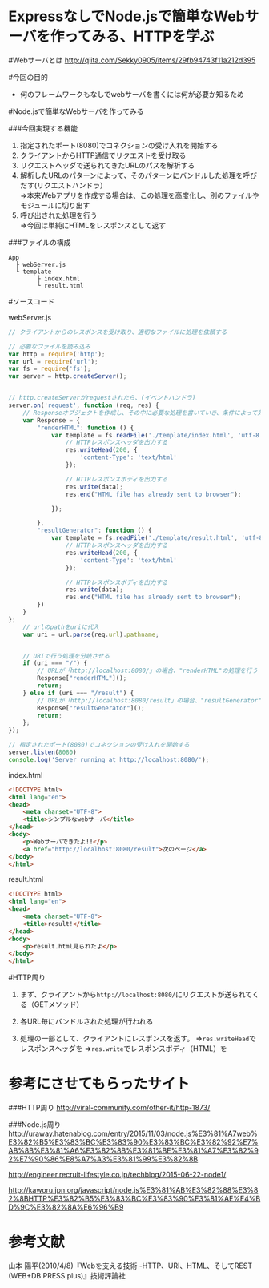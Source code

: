 # ExpressなしでNode.jsで簡単なWebサーバを作ってみる、HTTPを学ぶ

#Webサーバとは
http://qiita.com/Sekky0905/items/29fb94743f11a212d395

#今回の目的
* 何のフレームワークもなしでwebサーバを書くには何が必要か知るため<br>


#Node.jsで簡単なWebサーバを作ってみる

###今回実現する機能
1. 指定されたポート(8080)でコネクションの受け入れを開始する
2. クライアントからHTTP通信でリクエストを受け取る
3. リクエストヘッダで送られてきたURLのパスを解析する
4. 解析したURLのパターンによって、そのパターンにバンドルした処理を呼びだす(リクエストハンドラ）<br>
=>本来Webアプリを作成する場合は、この処理を高度化し、別のファイルやモジュールに切り出す
5. 呼び出された処理を行う<br>
=>今回は単純にHTMLをレスポンスとして返す


###ファイルの構成

```
App
  ├ webServer.js
  └ template
        ├ index.html
        └ result.html
```

#ソースコード

webServer.js

```js
// クライアントからのレスポンスを受け取り、適切なファイルに処理を依頼する

// 必要なファイルを読み込み
var http = require('http');
var url = require('url');
var fs = require('fs');
var server = http.createServer();


// http.createServerがrequestされたら、(イベントハンドラ)
server.on('request', function (req, res) {
    // Responseオブジェクトを作成し、その中に必要な処理を書いていき、条件によって対応させる
    var Response = {
        "renderHTML": function () {
            var template = fs.readFile('./template/index.html', 'utf-8', function (err, data) {
                // HTTPレスポンスヘッダを出力する
                res.writeHead(200, {
                    'content-Type': 'text/html'
                });

                // HTTPレスポンスボディを出力する
                res.write(data);
                res.end("HTML file has already sent to browser");

            });

        },
        "resultGenerator": function () {
            var template = fs.readFile('./template/result.html', 'utf-8', function (err, data) {
                // HTTPレスポンスヘッダを出力する
                res.writeHead(200, {
                    'content-Type': 'text/html'
                });

                // HTTPレスポンスボディを出力する
                res.write(data);
                res.end("HTML file has already sent to browser");
        })
    }
};
    // urlのpathをuriに代入
    var uri = url.parse(req.url).pathname;


    // URIで行う処理を分岐させる
    if (uri === "/") {
        // URLが「http://localhost:8080/」の場合、"renderHTML"の処理を行う
        Response["renderHTML"](); 
        return;
    } else if (uri === "/result") {
        // URLが「http://localhost:8080/result」の場合、"resultGenerator"の処理を行う
        Response["resultGenerator"]();
        return;
    };
});

// 指定されたポート(8080)でコネクションの受け入れを開始する
server.listen(8080)
console.log('Server running at http://localhost:8080/');
```

index.html

```html
<!DOCTYPE html>
<html lang="en">
<head>
    <meta charset="UTF-8">
    <title>シンプルなwebサーバ</title>
</head>
<body>
    <p>Webサーバできたよ!!</p>
    <a href="http://localhost:8080/result">次のページ</a>
</body>
</html>
```

result.html

```html
<!DOCTYPE html>
<html lang="en">
<head>
    <meta charset="UTF-8">
    <title>result!</title>
</head>
<body>
    <p>result.html見られたよ</p>
</body>
</html>
```


#HTTP周り
1. まず、クライアントから```http://localhost:8080/```にリクエストが送られてくる（GETメソッド）

2. 各URL毎にバンドルされた処理が行われる

3. 処理の一部として、クライアントにレスポンスを返す。
=>```res.writeHead```でレスポンスヘッダを
=>```res.write```でレスポンスボディ（HTML）を

# 参考にさせてもらったサイト
###HTTP周り
http://viral-community.com/other-it/http-1873/

###Node.js周り
http://uraway.hatenablog.com/entry/2015/11/03/node.js%E3%81%A7web%E3%82%B5%E3%83%BC%E3%83%90%E3%83%BC%E3%82%92%E7%AB%8B%E3%81%A6%E3%82%8B%E3%81%BE%E3%81%A7%E3%82%92%E7%90%86%E8%A7%A3%E3%81%99%E3%82%8B

http://engineer.recruit-lifestyle.co.jp/techblog/2015-06-22-node1/

http://kaworu.jpn.org/javascript/node.js%E3%81%AB%E3%82%88%E3%82%8BHTTP%E3%82%B5%E3%83%BC%E3%83%90%E3%81%AE%E4%BD%9C%E3%82%8A%E6%96%B9

# 参考文献
山本 陽平(2010/4/8)『Webを支える技術 -HTTP、URI、HTML、そしてREST (WEB+DB PRESS plus)』技術評論社



 
